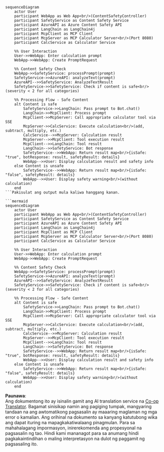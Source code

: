 <!--
CO_OP_TRANSLATOR_METADATA:
{
  "original_hash": "0eaf9f1f29c86311674013505e9202f3",
  "translation_date": "2025-05-17T14:43:50+00:00",
  "source_file": "04-PracticalImplementation/samples/java/containerapp/src/main/resources/static/images/sequence-diagram.md",
  "language_code": "tl"
}
-->
```mermaid
sequenceDiagram
    actor User
    participant WebApp as Web App<br/>(ContentSafetyController)
    participant SafetyService as Content Safety Service
    participant AzureAPI as Azure Content Safety API
    participant LangChain as LangChain4j
    participant McpClient as MCP Client
    participant McpServer as MCP Calculator Server<br/>(Port 8080)
    participant CalcService as Calculator Service

    %% User Interaction
    User->>WebApp: Enter calculation prompt
    WebApp->>WebApp: Create PromptRequest

    %% Content Safety Check
    WebApp->>SafetyService: processPrompt(prompt)
    SafetyService->>AzureAPI: analyzeText(prompt)
    AzureAPI-->>SafetyService: AnalyzeTextResult
    SafetyService->>SafetyService: Check if content is safe<br/>(severity < 2 for all categories)

    %% Processing Flow - Safe Content
    alt Content is safe
        SafetyService->>LangChain: Pass prompt to Bot.chat()
        LangChain->>McpClient: Process prompt
        McpClient->>McpServer: Call appropriate calculator tool via SSE
        McpServer->>CalcService: Execute calculation<br/>(add, subtract, multiply, etc.)
        CalcService-->>McpServer: Calculation result
        McpServer-->>McpClient: Tool execution result
        McpClient-->>LangChain: Tool result
        LangChain-->>SafetyService: Bot response
        SafetyService-->>WebApp: Return result map<br/>{isSafe: "true", botResponse: result, safetyResult: details}
        WebApp-->>User: Display calculation result and safety info
    else Content is unsafe
        SafetyService-->>WebApp: Return result map<br/>{isSafe: "false", safetyResult: details}
        WebApp-->>User: Display safety warning<br/>(without calculation)
    end
```Pakisulat ang output mula kaliwa hanggang kanan.

```mermaid
sequenceDiagram
    actor User
    participant WebApp as Web App<br/>(ContentSafetyController)
    participant SafetyService as Content Safety Service
    participant AzureAPI as Azure Content Safety API
    participant LangChain as LangChain4j
    participant McpClient as MCP Client
    participant McpServer as MCP Calculator Server<br/>(Port 8080)
    participant CalcService as Calculator Service

    %% User Interaction
    User->>WebApp: Enter calculation prompt
    WebApp->>WebApp: Create PromptRequest

    %% Content Safety Check
    WebApp->>SafetyService: processPrompt(prompt)
    SafetyService->>AzureAPI: analyzeText(prompt)
    AzureAPI-->>SafetyService: AnalyzeTextResult
    SafetyService->>SafetyService: Check if content is safe<br/>(severity < 2 for all categories)

    %% Processing Flow - Safe Content
    alt Content is safe
        SafetyService->>LangChain: Pass prompt to Bot.chat()
        LangChain->>McpClient: Process prompt
        McpClient->>McpServer: Call appropriate calculator tool via SSE
        McpServer->>CalcService: Execute calculation<br/>(add, subtract, multiply, etc.)
        CalcService-->>McpServer: Calculation result
        McpServer-->>McpClient: Tool execution result
        McpClient-->>LangChain: Tool result
        LangChain-->>SafetyService: Bot response
        SafetyService-->>WebApp: Return result map<br/>{isSafe: "true", botResponse: result, safetyResult: details}
        WebApp-->>User: Display calculation result and safety info
    else Content is unsafe
        SafetyService-->>WebApp: Return result map<br/>{isSafe: "false", safetyResult: details}
        WebApp-->>User: Display safety warning<br/>(without calculation)
    end
```

**Paunawa**:  
Ang dokumentong ito ay isinalin gamit ang AI translation service na [Co-op Translator](https://github.com/Azure/co-op-translator). Bagamat sinisikap namin ang pagiging tumpak, mangyaring tandaan na ang awtomatikong pagsasalin ay maaaring maglaman ng mga error o kamalian. Ang orihinal na dokumento sa kanyang katutubong wika ang dapat ituring na mapagkakatiwalaang pinagmulan. Para sa mahahalagang impormasyon, inirerekomenda ang propesyonal na pagsasalin ng tao. Hindi kami mananagot para sa anumang hindi pagkakaintindihan o maling interpretasyon na dulot ng paggamit ng pagsasaling ito.